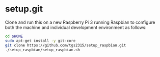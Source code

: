 setup.git
=========
Clone and run this on a new Raspberry Pi 3 running Raspbian to
configure both the machine and individual development environment as
follows:

```sh
cd $HOME
sudo apt-get install -y git-core
git clone https://github.com/tgs2315/setup_raspbian.git
./setup_raspbian/setup_raspbian.sh   
```






